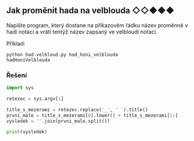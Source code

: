 ## Jak proměnit hada na velblouda ◇◇◆◆◆

Napište program, který dostane na příkazovém řádku název proměnné v hadí notaci a vrátí tentýž název zapsaný ve velbloudí notaci.

Příklad:

```text
python had-velbloud.py had_honi_velblouda
hadHoniVelblouda
```

### Řešení

```python
import sys

retezec = sys.argv[1]

title_s_mezerami = retezec.replace('_', ' ').title()
prvni_male = title_s_mezerami[0].lower() + title_s_mezerami[1:]
vysledek = ''.join(prvni_male.split())

print(vysledek)
```
